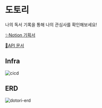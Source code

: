 # 도토리
나의 독서 기록을 통해 나의 관심사를 확인해보세요!

[✨Notion 기획서](https://tundra-judo-15e.notion.site/d7911811ca984d1f8fa502d913191250)

[📜API 문서](https://dotori-book.site/docs)

## Infra
![cicd](https://github.com/heenahan/dotori/assets/83766322/5c4665dd-fd6f-4866-8052-44f43d829d7f)


## ERD
![dotori-erd](https://github.com/heenahan/dotori/assets/83766322/c3b96dd7-34fd-44ee-b438-9a7cb9f4f380)
